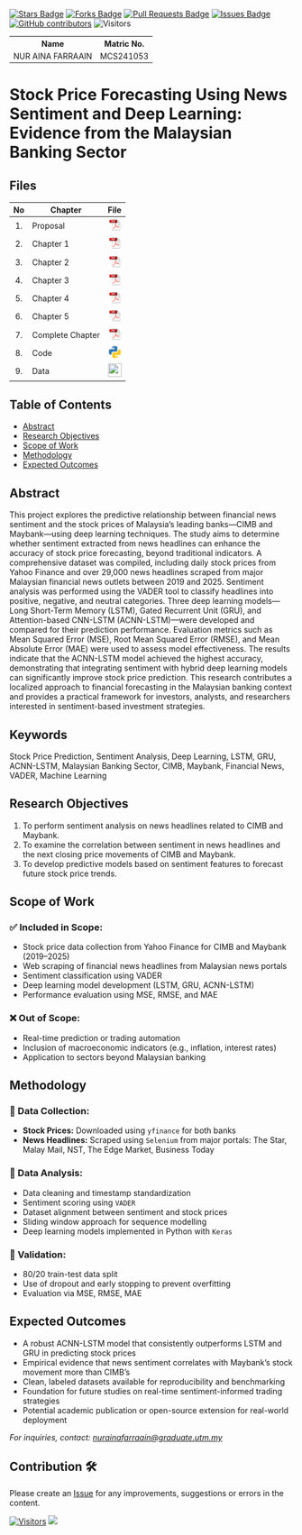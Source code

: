 <a href="https://github.com/drshahizan/research-design/stargazers"><img src="https://img.shields.io/github/stars/drshahizan/research-design" alt="Stars Badge"/></a>
<a href="https://github.com/drshahizan/research-design/network/members"><img src="https://img.shields.io/github/forks/drshahizan/research-design" alt="Forks Badge"/></a>
<a href="https://github.com/drshahizan/research-design/pulls"><img src="https://img.shields.io/github/issues-pr/drshahizan/research-design" alt="Pull Requests Badge"/></a>
<a href="https://github.com/drshahizan/research-design"><img src="https://img.shields.io/github/issues/drshahizan/research-design" alt="Issues Badge"/></a>
<a href="https://github.com/drshahizan/research-design/graphs/contributors"><img alt="GitHub contributors" src="https://img.shields.io/github/contributors/drshahizan/research-design?color=2b9348"></a>
![Visitors](https://api.visitorbadge.io/api/visitors?path=https%3A%2F%2Fgithub.com%2Fdrshahizan%2BDM&labelColor=%23d9e3f0&countColor=%23697689&style=flat)



<table align="center">
  <tr>
    <th>Name</th>
    <th>Matric No.</th>
  </tr>
  <tr>
    <td> NUR AINA FARRAAIN </td>
    <td> MCS241053 </td>
  </tr>
</table>

# Stock Price Forecasting Using News Sentiment and Deep Learning: Evidence from the Malaysian Banking Sector

## Files

| No  | Chapter     |                                                 File |
| :-: | ---------- | :---------------------------------------------------------------------------------------------------: |
|  1.  | Proposal | <a href="Proposal/Proposal_Nur Aina Farraain.pdf"><img src="pdf.svg" width="24px" height="24px"></a> |
|  2.  | Chapter 1 | <a href="Chapter 1/Chapter 1_Aina.pdf"><img src="pdf.svg" width="24px" height="24px"></a> |
|  3.  | Chapter 2 | <a href="Chapter 2/Chapter 2_Aina.pdf"><img src="pdf.svg" width="24px" height="24px"></a> |
|  4.  | Chapter 3 | <a href="Chapter 3/Chapter 3_Aina.pdf"><img src="pdf.svg" width="24px" height="24px"></a> |
|  5.  | Chapter 4 | <a href="Chapter 4/Chapter 4_Aina.pdf"><img src="pdf.svg" width="24px" height="24px"></a> |
|  6.  | Chapter 5 | <a href="Chapter 5/Chapter 5_Aina.pdf"><img src="pdf.svg" width="24px" height="24px"></a> |
|  7.  | Complete Chapter | <a href="Complete Chapter/Thesis_Nur Aina Farraain.pdf"><img src="pdf.svg" width="24px" height="24px"></a> |
|  8.  | Code | <a href="https://colab.research.google.com/drive/1zUULmxa8SJ7ftF8JSOjj7o0hUDwyIcK0?usp=sharing"><img src="python_icon.png" width="24px" height="24px"></a> |
|  9.  | Data | <a href="code"><img src="img/python_icon.png" width="24px" height="24px"></a> |


## Table of Contents
- [Abstract](#abstract)
- [Research Objectives](#research-objectives)
- [Scope of Work](#scope-of-work)
- [Methodology](#methodology)
- [Expected Outcomes](#expected-outcomes)

## Abstract

This project explores the predictive relationship between financial news sentiment and the stock prices of Malaysia’s leading banks—CIMB and Maybank—using deep learning techniques. The study aims to determine whether sentiment extracted from news headlines can enhance the accuracy of stock price forecasting, beyond traditional indicators. A comprehensive dataset was compiled, including daily stock prices from Yahoo Finance and over 29,000 news headlines scraped from major Malaysian financial news outlets between 2019 and 2025. Sentiment analysis was performed using the VADER tool to classify headlines into positive, negative, and neutral categories. Three deep learning models—Long Short-Term Memory (LSTM), Gated Recurrent Unit (GRU), and Attention-based CNN-LSTM (ACNN-LSTM)—were developed and compared for their prediction performance. Evaluation metrics such as Mean Squared Error (MSE), Root Mean Squared Error (RMSE), and Mean Absolute Error (MAE) were used to assess model effectiveness. The results indicate that the ACNN-LSTM model achieved the highest accuracy, demonstrating that integrating sentiment with hybrid deep learning models can significantly improve stock price prediction. This research contributes a localized approach to financial forecasting in the Malaysian banking context and provides a practical framework for investors, analysts, and researchers interested in sentiment-based investment strategies.

## Keywords

Stock Price Prediction, Sentiment Analysis, Deep Learning, LSTM, GRU, ACNN-LSTM, Malaysian Banking Sector, CIMB, Maybank, Financial News, VADER, Machine Learning

## Research Objectives

1. To perform sentiment analysis on news headlines related to CIMB and Maybank.
2. To examine the correlation between sentiment in news headlines and the next closing price movements of CIMB and Maybank.
3. To develop predictive models based on sentiment features to forecast future stock price trends.

## Scope of Work

### ✅ Included in Scope:
- Stock price data collection from Yahoo Finance for CIMB and Maybank (2019–2025)  
- Web scraping of financial news headlines from Malaysian news portals  
- Sentiment classification using VADER  
- Deep learning model development (LSTM, GRU, ACNN-LSTM)  
- Performance evaluation using MSE, RMSE, and MAE  

### ❌ Out of Scope:
- Real-time prediction or trading automation  
- Inclusion of macroeconomic indicators (e.g., inflation, interest rates)  
- Application to sectors beyond Malaysian banking  


## Methodology

### 🔹 Data Collection:
- **Stock Prices:** Downloaded using `yfinance` for both banks  
- **News Headlines:** Scraped using `Selenium` from major portals: The Star, Malay Mail, NST, The Edge Market, Business Today

### 🔹 Data Analysis:
- Data cleaning and timestamp standardization  
- Sentiment scoring using `VADER`  
- Dataset alignment between sentiment and stock prices  
- Sliding window approach for sequence modelling  
- Deep learning models implemented in Python with `Keras`

### 🔹 Validation:
- 80/20 train-test data split  
- Use of dropout and early stopping to prevent overfitting  
- Evaluation via MSE, RMSE, MAE  


## Expected Outcomes

- A robust ACNN-LSTM model that consistently outperforms LSTM and GRU in predicting stock prices  
- Empirical evidence that news sentiment correlates with Maybank’s stock movement more than CIMB’s  
- Clean, labeled datasets available for reproducibility and benchmarking  
- Foundation for future studies on real-time sentiment-informed trading strategies  
- Potential academic publication or open-source extension for real-world deployment  

*For inquiries, contact: nurainafarraain@graduate.utm.my*

 




## Contribution 🛠️
Please create an [Issue](https://github.com/drshahizan/research-design/issues) for any improvements, suggestions or errors in the content.

[![Visitors](https://api.visitorbadge.io/api/visitors?path=https%3A%2F%2Fgithub.com%2Fdrshahizan&labelColor=%23697689&countColor=%23555555&style=plastic)](https://visitorbadge.io/status?path=https%3A%2F%2Fgithub.com%2Fdrshahizan)
![](https://hit.yhype.me/github/profile?user_id=81284918)
